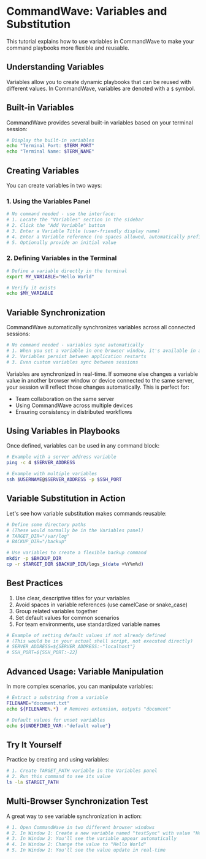 # CommandWave: Variables and Substitution

This tutorial explains how to use variables in CommandWave to make your command playbooks more flexible and reusable.

## Understanding Variables

Variables allow you to create dynamic playbooks that can be reused with different values. In CommandWave, variables are denoted with a `$` symbol.

## Built-in Variables

CommandWave provides several built-in variables based on your terminal session:

```bash
# Display the built-in variables
echo "Terminal Port: $TERM_PORT"
echo "Terminal Name: $TERM_NAME"
```

## Creating Variables

You can create variables in two ways:

### 1. Using the Variables Panel

```bash
# No command needed - use the interface:
# 1. Locate the "Variables" section in the sidebar
# 2. Click the "Add Variable" button
# 3. Enter a Variable Title (user-friendly display name)
# 4. Enter a Variable reference (no spaces allowed, automatically prefixed with $)
# 5. Optionally provide an initial value
```

### 2. Defining Variables in the Terminal

```bash
# Define a variable directly in the terminal
export MY_VARIABLE="Hello World"

# Verify it exists
echo $MY_VARIABLE
```

## Variable Synchronization

CommandWave automatically synchronizes variables across all connected sessions:

```bash
# No command needed - variables sync automatically
# 1. When you set a variable in one browser window, it's available in all others
# 2. Variables persist between application restarts
# 3. Even custom variables sync between sessions
```

Variables are synchronized in real-time. If someone else changes a variable value in another browser window or device connected to the same server, your session will reflect those changes automatically. This is perfect for:

- Team collaboration on the same server
- Using CommandWave across multiple devices
- Ensuring consistency in distributed workflows

## Using Variables in Playbooks

Once defined, variables can be used in any command block:

```bash
# Example with a server address variable
ping -c 4 $SERVER_ADDRESS
```

```bash
# Example with multiple variables
ssh $USERNAME@$SERVER_ADDRESS -p $SSH_PORT
```

## Variable Substitution in Action

Let's see how variable substitution makes commands reusable:

```bash
# Define some directory paths
# (These would normally be in the Variables panel)
# TARGET_DIR="/var/log"
# BACKUP_DIR="/backup"

# Use variables to create a flexible backup command
mkdir -p $BACKUP_DIR
cp -r $TARGET_DIR $BACKUP_DIR/logs_$(date +%Y%m%d)
```

## Best Practices

1. Use clear, descriptive titles for your variables
2. Avoid spaces in variable references (use camelCase or snake_case)
3. Group related variables together
4. Set default values for common scenarios
5. For team environments, use standardized variable names

```bash
# Example of setting default values if not already defined
# (This would be in your actual shell script, not executed directly)
# SERVER_ADDRESS=${SERVER_ADDRESS:-"localhost"}
# SSH_PORT=${SSH_PORT:-22}
```

## Advanced Usage: Variable Manipulation

In more complex scenarios, you can manipulate variables:

```bash
# Extract a substring from a variable
FILENAME="document.txt"
echo ${FILENAME%.*}  # Removes extension, outputs "document"
```

```bash
# Default values for unset variables
echo ${UNDEFINED_VAR:-"default value"}
```

## Try It Yourself

Practice by creating and using variables:

```bash
# 1. Create TARGET_PATH variable in the Variables panel
# 2. Run this command to see its value
ls -la $TARGET_PATH
```

## Multi-Browser Synchronization Test

A great way to see variable synchronization in action:

```bash
# 1. Open CommandWave in two different browser windows
# 2. In Window 1: Create a new variable named "testSync" with value "Hello"
# 3. In Window 2: You'll see the variable appear automatically
# 4. In Window 2: Change the value to "Hello World"
# 5. In Window 1: You'll see the value update in real-time
```

